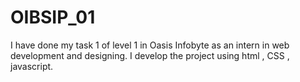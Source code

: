 # OIBSIP_01
I have done my task 1 of level 1 in Oasis Infobyte as an intern in web development and designing. I develop the project using html , CSS , javascript.
